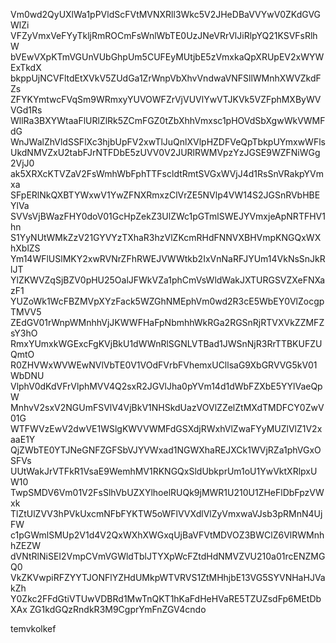 Vm0wd2QyUXlWa1pPVldScFVtMVNXRll3Wkc5V2JHeDBaVVYwV0ZKdGVGWlZi
VFZyVmxVeFYyTkljRmROCmFsWnlWbTE0UzJNeVRrVlJiRlpYQ21KSVFsRlhW
bVEwVXpKTmVGUnVUbGhpUm5CUFEyMUtjbE5zVmxkaQpXRUpEV2xWYWExTkdX
bkppUjNCVFltdEtXVkV5ZUdGa1ZrWnpVbXhvVndwaVNFSllWMnhXWVZkdFZs
ZFYKYmtwcFVqSm9WRmxyYUVOWFZrVjVUVlYwVTJKVk5VZFphMXByWVVGd1Rs
WllRa3BXYWtaaFlURlZlRk5ZCmFGZ0tZbXhhVmxsc1pHOVdSbXgwWkVWMFdG
WnJWalZhVldSSFlXc3hjbUpFV2xwTlJuQnlXVlpHZDFVeQpTbkpUYmxwWFls
UkdNMVZxU2tabFJrNTFDbE5zUVV0V2JURlRWMVpzYzJGSE9WZFNiWGg2VjJ0
ak5XRXcKTVZaV2FsWmhWbFphTTFscldtRmtSVGxWVjJ4d1RsSnVRakpYVmxa
SFpERlNkQXBTYWxwV1YwZFNXRmxzClVrZE5NVlp4VW14S2JGSnRVbHBEYlVa
SVVsVjBWazFHY0doV01GcHpZekZ3UlZWc1pGTmlSWEJYVmxjeApNRTFHV1hn
S1YyNUtWMkZzV21GYVYzTXhaR3hzVlZKcmRHdFNNVXBHVmpKNGQxWXhXblZS
Ym14WFlUSlMKY2xwRVNrZFhRWEJVWWtkb2IxVnNaRFJYUm14VkNsSnJkRlJT
YlZKWVZqSjBZV0pHU25OalJFWkVZa1phCmVsWldWakJXTURGSVZXeFNXazF1
YUZoWk1WcFBZMVpXYzFack5WZGhNMEphVm0wd2R3cE5WbEY0VlZocgpTMVV5
ZEdGV01rWnpWMnhhVjJKWWFHaFpNbmhhWkRGa2RGSnRjRTVXVkZZMFZsY3hO
RmxYUmxkWGExcFgKVjBkU1dWWnRlSGNLVTBad1JWSnNjR3RrTTBKUFZUQmtO
R0ZHVWxWVWEwNVlVbTE0V1VOdFVrbFVhemxUCllsaG9XbGRVVG5kV01WbDNU
VlphV0dKdVFrVlphMVV4Q2sxR2JGVlJha0pYVm14d1dWbFZXbE5YYlVaeQpW
MnhvV2sxV2NGUmFSVlV4VjBkV1NHSkdUazVOVlZZelZtMXdTMDFCY0ZwV01G
WTFWVzEwV2dwVE1WSlgKWVVWMFdGSXdjRWxhVlZwaFYyMUZlVlZ1V2xaaE1Y
QjZWbTE0YTJNeGNFZGFSbVJYVWxad1NGWXhaREJXCk1WVjRZa1phVGxOSFVs
UUtWakJrVTFkR1VsaE9WemhMV1RKNGQxSldUbkprUm1oU1YwVktXRlpxUW10
TwpSMDV6Vm01V2FsSlhVbUZXYlhoelRUQk9jMWR1U210U1ZHeFlDbFpzVWxk
TlZtUlZVV3hPVkUxcmNFbFYKTW5oWFlVVXdlVlZyVmxwaVJsb3pRMnN4UjFW
c1pGWmlSMUp2V1d4V2QxWXhXWGxqUjBaVFVtMDVOZ3BWClZ6VlRWMnhhZEZW
dVNtRlNiSEI2VmpCVmVGWldTblJTYXpWcFZtdHdNMVZVU210a01rcENZMGQ0
VkZKVwpiRFZYYTJONFlYZHdUMkpWTVRVS1ZtMHhjbE13VG5SYVNHaHJVakZh
Y0Zkc2FFdGtiVTUwVDBRd1MwTnQKT1hKaFdHeHVaRE5TZUZsdFp6MEtDbXAx
ZG1kdGQzRndkR3M9CgprYmFnZGV4cndo

temvkolkef